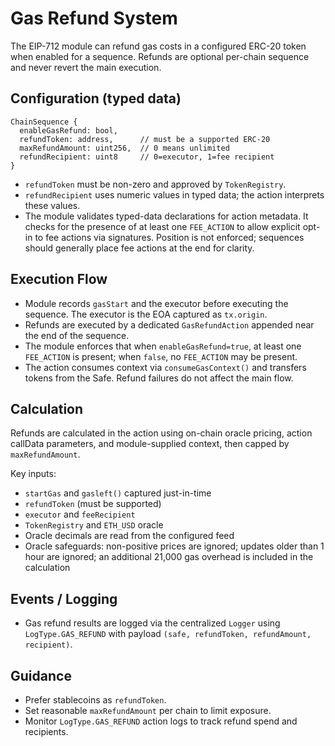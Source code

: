 # Gas Refund System

The EIP-712 module can refund gas costs in a configured ERC-20 token when
enabled for a sequence. Refunds are optional per-chain sequence and never revert
the main execution.

## Configuration (typed data)

```
ChainSequence {
  enableGasRefund: bool,
  refundToken: address,      // must be a supported ERC-20
  maxRefundAmount: uint256,  // 0 means unlimited
  refundRecipient: uint8     // 0=executor, 1=fee recipient
}
```

- `refundToken` must be non-zero and approved by `TokenRegistry`.
- `refundRecipient` uses numeric values in typed data; the action interprets these values.
- The module validates typed-data declarations for action metadata. It checks for the presence of at least one `FEE_ACTION` to allow explicit opt-in to fee actions via signatures. Position is not enforced; sequences should generally place fee actions at the end for clarity.

## Execution Flow

- Module records `gasStart` and the executor before executing the sequence. The executor is the EOA captured as `tx.origin`.
- Refunds are executed by a dedicated `GasRefundAction` appended near the end of the sequence.
- The module enforces that when `enableGasRefund=true`, at least one `FEE_ACTION` is present; when `false`, no `FEE_ACTION` may be present.
- The action consumes context via `consumeGasContext()` and transfers tokens from the Safe. Refund failures do not affect the main flow.

## Calculation

Refunds are calculated in the action using on-chain oracle pricing, action callData parameters, and module-supplied context, then capped by `maxRefundAmount`.

Key inputs:

- `startGas` and `gasleft()` captured just-in-time
- `refundToken` (must be supported)
- `executor` and `feeRecipient`
- `TokenRegistry` and `ETH_USD` oracle
- Oracle decimals are read from the configured feed
- Oracle safeguards: non-positive prices are ignored; updates older than 1 hour are ignored; an additional 21,000 gas overhead is included in the calculation

## Events / Logging

- Gas refund results are logged via the centralized `Logger` using `LogType.GAS_REFUND` with payload `(safe, refundToken, refundAmount, recipient)`.

## Guidance

- Prefer stablecoins as `refundToken`.
- Set reasonable `maxRefundAmount` per chain to limit exposure.
- Monitor `LogType.GAS_REFUND` action logs to track refund spend and recipients.
